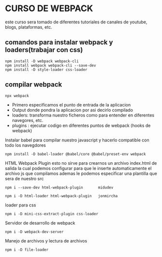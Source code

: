 # CURSO DE WEBPACK

este curso sera tomado de diferentes tutoriales de canales de youtube, blogs, plataformas, etc.

## comandos para instalar webpack y loaders(trabajar con css)

```
npm install -D webpack webpack-cli
npm install webpack webpack-cli --save-dev
npm install -D style-loader css-loader

```

## compilar webpack

```
npx webpack

```
-  Primero especificamos el punto de entrada de la aplicacion
- Output donde pondra la aplicacion por asi decirlo compilado
- loaders: transforma nuestro ficheros como para entender en diferentes navegores, etc.
- plugins : ejecutar codigo en diferentes puntos de webpack (hooks de webpack)

Instalar babel para compilar nuestro javascript y hacerlo compatible con todo los navegdores

```
npm install -D babel-loader @babel/core @babel/preset-env webpack

```
HTML Webpack Plugin  esto no sirve para crearnos un archivo index.html de salida la cual podemos configurar para que le inserte automaticamente el archivo js que compilamos ademas le podemos especificar una plantilla que sera de nuestro src
```
npm i --save-dev html-webpack-plugin       midudev
 
npm i -D html-loader html-webpack-plugin   jonmircha
```

loader para css
```
npm i -D mini-css-extract-plugin css-loader
```

Servidor de desarrollo de webpack

```
npm i -D webpack-dev-server
```

Manejo de archivos y lectura de archivos

```
npm i -D file-loader
```
